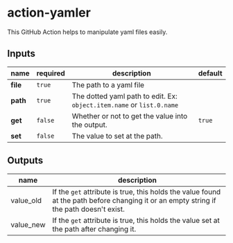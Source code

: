 # action-yamler

This GitHub Action helps to manipulate yaml files easily.

## Inputs

| name     | required | description                                                           | default |
| -------- | -------- | --------------------------------------------------------------------- | ------- |
| **file** | `true`   | The path to a yaml file                                               |         |
| **path** | `true`   | The dotted yaml path to edit. Ex: `object.item.name` or `list.0.name` |         |
| **get**  | `false`  | Whether or not to get the value into the output.                      | `true`  |
| **set**  | `false`  | The value to set at the path.                                         |         |

## Outputs

| name | description |
| --- | --- |
| value_old | If the `get` attribute is true, this holds the value found at the path before changing it or an empty string if the path doesn't exist. |
| value_new | If the `get` attribute is true, this holds the value set at the path after changing it. |
